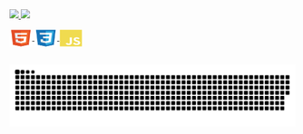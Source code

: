 <div>
  <a href="https://github.com/thalitasousai">
  <img height="180em" src="https://github-readme-stats.vercel.app/api?username=thalitasousai&show_icons=true&theme=tokyonight&include_all_commits=true&count_private=true"/>
  <img height="180em" src="https://github-readme-stats.vercel.app/api/top-langs/?username=thalitasousai&layout=compact&langs_count=6&theme=tokyonight"/>
</div>
<div style="display: inline_block"><br>
  <img align="center" alt="HTML" height="30" width="40" src="https://raw.githubusercontent.com/devicons/devicon/master/icons/html5/html5-original.svg">
  <img align="center" alt="CSS" height="30" width="40" src="https://raw.githubusercontent.com/devicons/devicon/master/icons/css3/css3-original.svg">
  <img align="center" alt="Js" height="30" width="40" src="https://raw.githubusercontent.com/devicons/devicon/master/icons/javascript/javascript-plain.svg">
</div>
 
 <br>

  <div> 
  
  ![Snake animation](https://github.com/thalitasousai/thalitasousai/blob/output/github-contribution-grid-snake.svg)

</div>
